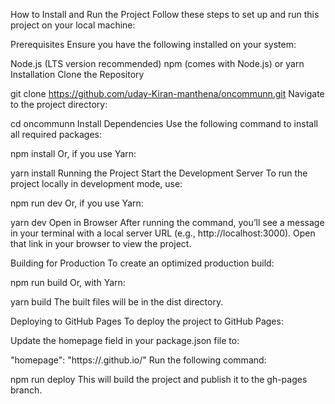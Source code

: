 How to Install and Run the Project
Follow these steps to set up and run this project on your local machine:

Prerequisites
Ensure you have the following installed on your system:

Node.js (LTS version recommended)
npm (comes with Node.js) or yarn
Installation
Clone the Repository


git clone https://github.com/uday-Kiran-manthena/oncommunn.git
Navigate to the project directory:


cd oncommunn
Install Dependencies Use the following command to install all required packages:

npm install
Or, if you use Yarn:


yarn install
Running the Project
Start the Development Server To run the project locally in development mode, use:

npm run dev
Or, if you use Yarn:

yarn dev
Open in Browser After running the command, you’ll see a message in your terminal with a local server URL (e.g., http://localhost:3000). Open that link in your browser to view the project.

Building for Production
To create an optimized production build:

npm run build
Or, with Yarn:

yarn build
The built files will be in the dist directory.

Deploying to GitHub Pages
To deploy the project to GitHub Pages:

Update the homepage field in your package.json file to:

"homepage": "https://<your-github-username>.github.io/<your-repository-name>"
Run the following command:

npm run deploy
This will build the project and publish it to the gh-pages branch.
